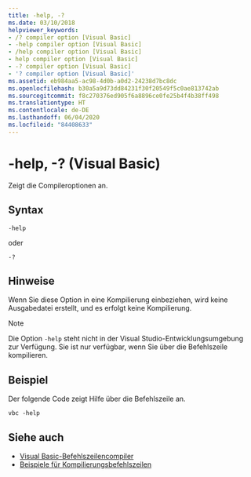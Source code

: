 ```yaml
---
title: -help, -?
ms.date: 03/10/2018
helpviewer_keywords:
- /? compiler option [Visual Basic]
- -help compiler option [Visual Basic]
- /help compiler option [Visual Basic]
- help compiler option [Visual Basic]
- -? compiler option [Visual Basic]
- '? compiler option [Visual Basic]'
ms.assetid: eb984aa5-ac98-4d0b-a0d2-24238d7bc8dc
ms.openlocfilehash: b30a5a9d73dd84231f30f20549f5c0ae813742ab
ms.sourcegitcommit: f8c270376ed905f6a8896ce0fe25b4f4b38ff498
ms.translationtype: HT
ms.contentlocale: de-DE
ms.lasthandoff: 06/04/2020
ms.locfileid: "84408633"
---
```

# <a name="-help---visual-basic"></a>-help, -? (Visual Basic)
Zeigt die Compileroptionen an.  
  
## <a name="syntax"></a>Syntax  
  
```console  
-help  
```

oder  

```console
-?  
```  
  
## <a name="remarks"></a>Hinweise  
 Wenn Sie diese Option in eine Kompilierung einbeziehen, wird keine Ausgabedatei erstellt, und es erfolgt keine Kompilierung.  
  
> [!NOTE]
> Die Option `-help` steht nicht in der Visual Studio-Entwicklungsumgebung zur Verfügung. Sie ist nur verfügbar, wenn Sie über die Befehlszeile kompilieren.  
  
## <a name="example"></a>Beispiel  
 Der folgende Code zeigt Hilfe über die Befehlszeile an.  
  
```console  
vbc -help  
```  
  
## <a name="see-also"></a>Siehe auch

- [Visual Basic-Befehlszeilencompiler](index.md)
- [Beispiele für Kompilierungsbefehlszeilen](sample-compilation-command-lines.md)
